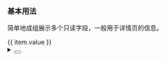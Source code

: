 ### 基本用法

简单地成组展示多个只读字段，一般用于详情页的信息。

<div class="cell-demo vp-raw">
  <yc-space
    direction="vertical"
    size="large"
    fill>
    <yc-descriptions
      :data="data"
      title="User Info"
      layout="inline-horizontal" />
    <yc-descriptions
      title="User Info"
      :column="{ xs: 1, md: 3, lg: 4 }">
      <yc-descriptions-item
        v-for="item of data"
        :label="item.label"
        :span="item.span ?? 1">
        <yc-tag>{{ item.value }}</yc-tag>
      </yc-descriptions-item>
    </yc-descriptions>
  </yc-space>
</div>

<script setup>
const data = [
  {
    label: 'Name',
    value: 'Socrates',
    span: 3,
  },
  {
    label: 'Mobile',
    value: '123-1234-1234',
  },
  {
    label: 'Residence',
    value: 'Beijing',
  },
  {
    label: 'Hometown',
    value: 'Beijing',
  },
  {
    label: 'Address',
    value: 'Yingdu Building, Zhichun Road, Beijing',
  },
];
</script>

<details>
<summary>
 <button class="code-btn"  >
    <icon-code />
 </button>
</summary>

```vue
<template>
  <yc-space
    direction="vertical"
    size="large"
    fill>
    <yc-descriptions
      :data="data"
      title="User Info"
      layout="inline-horizontal" />
    <yc-descriptions
      title="User Info"
      :column="{ xs: 1, md: 3, lg: 4 }">
      <yc-descriptions-item
        v-for="item of data"
        :label="item.label"
        :span="item.span ?? 1">
        <yc-tag>{{ item.value }}</yc-tag>
      </yc-descriptions-item>
    </yc-descriptions>
  </yc-space>
</template>

<script setup>
const data = [
  {
    label: 'Name',
    value: 'Socrates',
    span: 3,
  },
  {
    label: 'Mobile',
    value: '123-1234-1234',
  },
  {
    label: 'Residence',
    value: 'Beijing',
  },
  {
    label: 'Hometown',
    value: 'Beijing',
  },
  {
    label: 'Address',
    value: 'Yingdu Building, Zhichun Road, Beijing',
  },
];
</script>
```

</details>
